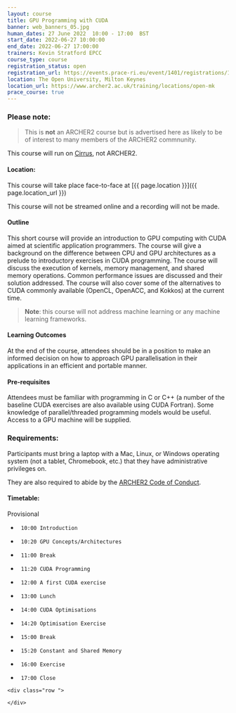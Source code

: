 ```yaml
---
layout: course
title: GPU Programming with CUDA
banner: web_banners_05.jpg 
human_dates: 27 June 2022  10:00 - 17:00  BST
start_date: 2022-06-27 10:00:00
end_date: 2022-06-27 17:00:00
trainers: Kevin Stratford EPCC
course_type: course
registration_status: open
registration_url: https://events.prace-ri.eu/event/1401/registrations/1042/  
location: The Open University, Milton Keynes
location_url: https://www.archer2.ac.uk/training/locations/open-mk
prace_course: true
---
```


### Please note:

> This is **not** an ARCHER2 course but is advertised here as likely to be of interest to many members of the ARCHER2 commnunity.

This course will run on [Cirrus](http://www.cirrus.ac.uk), not ARCHER2.

#### Location:

This course will take place face-to-face at  [{{ page.location }}]({{ page.location_url }})

This course will not be streamed online and a recording will not be made.

#### Outline

This short course will provide an introduction to GPU computing with CUDA aimed at scientific application programmers. The course will give a background on the difference between CPU and GPU architectures as a prelude to introductory exercises in CUDA programming. The course will discuss the execution of kernels, memory management, and shared memory operations. Common performance issues are discussed and their solution addressed. The course will also cover some of the alternatives to CUDA commonly available (OpenCL, OpenACC, and Kokkos) at the current time.

> **Note**: this course will not address machine learning or any machine learning frameworks.

#### Learning Outcomes

At the end of the course, attendees should be in a position to make an informed decision on how to approach GPU parallelisation in their applications in an efficient and portable manner.

#### Pre-requisites

Attendees must be familiar with programming in C or C++ (a number of the baseline CUDA exercises are also available using CUDA Fortran). Some knowledge of parallel/threaded programming models would be useful. Access to a GPU machine will be supplied.


### Requirements:

Participants must bring a laptop with a Mac, Linux, or Windows operating system (not a tablet, Chromebook, etc.) that they have administrative privileges on.

They are also required to abide by the [ARCHER2  Code of Conduct](../../../about/policies/code-of-conduct.html). 


#### Timetable:

Provisional

-      10:00 Introduction
-      10:20 GPU Concepts/Architectures
-      11:00 Break
-      11:20 CUDA Programming
-      12:00 A first CUDA exercise
-      13:00 Lunch
-      14:00 CUDA Optimisations
-      14:20 Optimisation Exercise
-      15:00 Break
-      15:20 Constant and Shared Memory
-      16:00 Exercise
-      17:00 Close


<section id="service">

<!-- 

<h2><a name="materials">Course materials</a></h2>
 -->


    <div class="row ">	

<!-- 		
      <div class="col-xs-6 col-sm-4">
        <a class="ar2_linkbox ar2_linkbox-green" 
          href="   ">
          <strong>Course materials</strong>         
        </a>
      </div>
 -->

<!--  
      <div class="col-xs-6 col-sm-4">
        <a class="ar2_linkbox ar2_linkbox-teal" 
          href="https://pad.archer2.ac.uk/p/220627-gpu-cuda">
          <strong>Course Chat</strong>       
        </a>
      </div>
		
 -->
 	</div>
		
		
					


<!-- 		
<h2><a name="videos">Videos</a></h2>

<h3>Session 1</h3>

<div>
	<iframe title="Video" width="560" height="315" src="https://www.youtube.com/embed/xxxxxxxxxxx" frameborder="0" allow="accelerometer; autoplay; encrypted-media; gyroscope; picture-in-picture" allowfullscreen></iframe>
</div>

 -->





<!-- 
<h2><a name="feedback">Feedback</a></h2>


    <div class="row ">	

      <div class="col-xs-6 col-sm-4">
        <a class="ar2_linkbox ar2_linkbox-teal" 


		   href="https://events.prace-ri.eu/event/1401/surveys/961"

		>
          <strong>Feedback</strong><br/>
          Please let us know what was great about this course and anything we can improve
        </a>
      </div>
    </div>
		
 -->		

 
</section>


